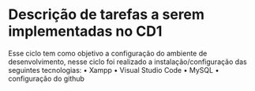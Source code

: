 # Descrição de tarefas a serem implementadas no CD1
Esse ciclo tem como objetivo a configuração do ambiente de desenvolvimento, nesse ciclo foi realizado a instalação/configuração das seguintes tecnologias:
• Xampp
• Visual Studio Code
• MySQL
• configuração do github
